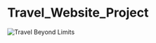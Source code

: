 # Travel_Website_Project
![Travel Beyond Limits](https://user-images.githubusercontent.com/63904630/85940470-26a31b80-b94f-11ea-8438-e629eebb878f.jpg)

